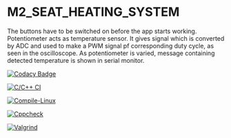# M2_SEAT_HEATING_SYSTEM

The buttons have to be switched on before the app starts working. Potentiometer acts as temperature sensor. It gives signal which is converted by ADC and used to make a PWM signal pf corresponding duty cycle, as seen in the oscilloscope. As potentiometer is varied, message containing detected temperature is shown in serial monitor.

[![Codacy Badge](https://app.codacy.com/project/badge/Grade/bcbd64e053d348d6bdeadc64c6e8ada0)](https://www.codacy.com/gh/Shirishameda25/Stepin_Embeddedhotseat/dashboard?utm_source=github.com&amp;utm_medium=referral&amp;utm_content=Shirishameda25/Stepin_Embeddedhotseat&amp;utm_campaign=Badge_Grade)

[![C/C++ CI](https://github.com/Shirishameda25/Stepin_Embeddedhotseat/actions/workflows/c-build.yml/badge.svg)](https://github.com/Shirishameda25/Stepin_Embeddedhotseat/actions/workflows/c-build.yml)

[![Compile-Linux](https://github.com/Shirishameda25/Stepin_Embeddedhotseat/actions/workflows/Compile.yml/badge.svg)](https://github.com/Shirishameda25/Stepin_Embeddedhotseat/actions/workflows/Compile.yml)

[![Cppcheck](https://github.com/Shirishameda25/Stepin_Embeddedhotseat/actions/workflows/CodeQuality.yml/badge.svg)](https://github.com/Shirishameda25/Stepin_Embeddedhotseat/actions/workflows/CodeQuality.yml)

[![Valgrind](https://github.com/Shirishameda25/Stepin_Embeddedhotseat/actions/workflows/Valgrind.yml/badge.svg)](https://github.com/Shirishameda25/Stepin_Embeddedhotseat/actions/workflows/Valgrind.yml)
